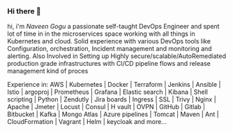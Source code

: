 ### Hi there 👋

hi, i'm *Naveen Gogu* a passionate self-taught DevOps Engineer and spent lot of time in in the microservices space working with all things in Kubernetes and cloud. Solid experience with various DevOps tools like Configuration, orchestration, Incident management and monitoring and alerting. Also Involved in Setting up Highly secure/scalable/AutoRemediated production grade infrastructures with CI/CD pipeline flows and release management kind of proces

Experience in:
AWS | Kubernetes | Docker | Terraform | Jenkins | Ansible | Istio | argoproj | Prometheus | Grafana | Elastic search | Kibana | Shell scripting | Python | Zendutly | Jira boards | Ingress | SSL | Trivy | Nginx | Apache | Jmeter | Locust | Consul | H vault | OVPN | GitHub | Gitlab | Bitbucket | Kafka | Mongo Atlas | Azure pipelines | Tomcat | Maven | Ant | CloudFormation | Vagrant | Helm | keycloak and more...
